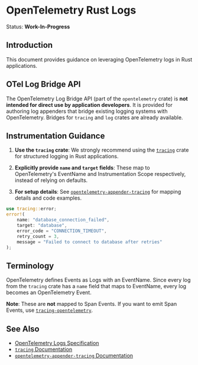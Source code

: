 # OpenTelemetry Rust Logs

Status: **Work-In-Progress**

## Introduction

This document provides guidance on leveraging OpenTelemetry logs
in Rust applications.

## OTel Log Bridge API

The OpenTelemetry Log Bridge API (part of the `opentelemetry` crate) is **not intended
for direct use by application developers**. It is provided for authoring log
appenders that bridge existing logging systems with OpenTelemetry. Bridges for
`tracing` and `log` crates are already available.

## Instrumentation Guidance

1. **Use the `tracing` crate**: We strongly recommend using the
   [`tracing`](https://crates.io/crates/tracing) crate for structured logging in
   Rust applications.

2. **Explicitly provide `name` and `target` fields**: These map to OpenTelemetry's
   EventName and Instrumentation Scope respectively, instead of relying on defaults.

3. **For setup details**: See
   [`opentelemetry-appender-tracing`](https://docs.rs/opentelemetry-appender-tracing/)
   for mapping details and code examples.

```rust
use tracing::error;
error!(
    name: "database_connection_failed",
    target: "database",
    error_code = "CONNECTION_TIMEOUT",
    retry_count = 3,
    message = "Failed to connect to database after retries"
);
```

## Terminology

OpenTelemetry defines Events as Logs with an EventName. Since every log from the `tracing`
crate has a `name` field that maps to EventName, every log becomes an OpenTelemetry Event.

**Note**: These are **not** mapped to Span Events. If you want to emit Span Events,
use [`tracing-opentelemetry`](https://docs.rs/tracing-opentelemetry/).

## See Also

- [OpenTelemetry Logs
  Specification](https://opentelemetry.io/docs/specs/otel/logs/)
- [`tracing` Documentation](https://docs.rs/tracing/)
- [`opentelemetry-appender-tracing`
  Documentation](https://docs.rs/opentelemetry-appender-tracing/)
